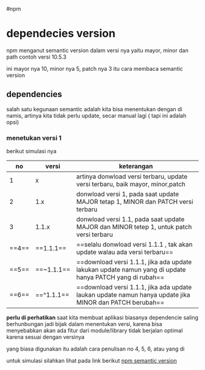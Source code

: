 #npm

# dependecies version

npm menganut semantic version dalam versi nya 
yaitu
mayor, minor dan path
contoh
versi 10.5.3

ini mayor nya 10,
minor nya 5,
patch nya 3
itu cara membaca semantic version


## dependencies
salah satu kegunaan semantic adalah kita bisa menentukan dengan di namis, artinya kita tidak perlu update, secar manual lagi ( tapi ini adalah opsi)
### menetukan versi 1

berikut simulasi nya


| no  | versi  | keterangan                                                                                          |
| --- | ------ | --------------------------------------------------------------------------------------------------- |
| 1   | x      | artinya donwload versi terbaru, update versi terbaru, baik mayor, minor,patch                       |
| 2   | 1.x    | donwload versi 1,  pada saat update MAJOR tetap 1, MINOR dan PATCH versi terbaru                    |
| 3   | 1.1.x  | donwload versi 1.1, pada saat update MAJOR dan MINOR tetep 1, untuk patch versi terbaru             |
| ==4==   | ==1.1.1==  | ==selalu donwload versi 1.1.1 , tak akan update walau ada versi terbaru==                               |
| ==5==   | ==~1.1.1== | ==download versi 1.1.1, jika ada update lakukan update namun yang di update hanya PATCH yang di rubah== |
| ==6==   | ==^1.1.1== | ==download versi 1.1.1, jika ada update laukan update namun hanya update jika MINOR dan PATCH berubah== |
**perlu di perhatikan**
saat kita membuat aplikasi biasanya dependencie saling berhunbungan jadi bijak dalam menentukan versi, karena bisa menyebabkan akan ada fitur dari module/library tidak berjalan optimal karena sesuai dengan versinya

yang biasa digunakan itu adalah cara penulisan no 4, 5, 6, atau yang di 


untuk simulasi silahkan lihat pada link berikut
[npm semantic version](**[https://semver.npmjs.com/](https://semver.npmjs.com/)**)
